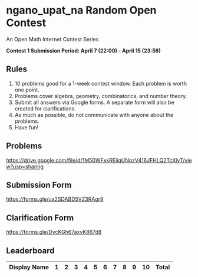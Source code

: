 # ngano_upat_na Random Open Contest
An Open Math Internet Contest Series

**Contest 1 Submission Period: April 7 (22:00) - April 15 (23:59)**

## Rules
1. 10 problems good for a 1-week contest window. Each problem is worth one point.
2. Problems cover algebra, geometry, combinatorics, and number theory.
3. Submit all answers via Google forms. A separate form will also be created for clarifications.
4. As much as possible, do not communicate with anyone about the problems.
5. Have fun!

## Problems
https://drive.google.com/file/d/1M50WFxkREiiqUNpzV416JFHLQ2TcXlyT/view?usp=sharing

## Submission Form
https://forms.gle/ua2SDABD5VZ3RAgr9

## Clarification Form
https://forms.gle/DycKGh67axvK867d8

## Leaderboard
| **Display Name** | 1 | 2 | 3 | 4 | 5 | 6 | 7 | 8 | 9 | 10 | Total |
|---|---|---|---|---|---|---|---|---|---|---|---|
